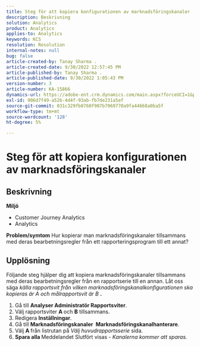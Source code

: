 ```yaml
---
title: Steg för att kopiera konfigurationen av marknadsföringskanaler
description: Beskrivning
solution: Analytics
product: Analytics
applies-to: Analytics
keywords: KCS
resolution: Resolution
internal-notes: null
bug: false
article-created-by: Tanay Sharma .
article-created-date: 9/30/2022 12:57:45 PM
article-published-by: Tanay Sharma .
article-published-date: 9/30/2022 1:05:43 PM
version-number: 3
article-number: KA-15866
dynamics-url: https://adobe-ent.crm.dynamics.com/main.aspx?forceUCI=1&pagetype=entityrecord&etn=knowledgearticle&id=bab66c76-bf40-ed11-9db1-0022480868ff
exl-id: 906d7f49-a52b-4d4f-93ab-fb7de231a5ef
source-git-commit: 031c329fb0760f907b7969770a9fa44668a0ba5f
workflow-type: tm+mt
source-wordcount: '128'
ht-degree: 5%

---
```


# Steg för att kopiera konfigurationen av marknadsföringskanaler

## Beskrivning

<b>Miljö</b>
- Customer Journey Analytics
- Analytics 



<b>Problem/symtom</b>
Hur kopierar man marknadsföringskanaler tillsammans med deras bearbetningsregler från ett rapporteringsprogram till ett annat?


## Upplösning


Följande steg hjälper dig att kopiera marknadsföringskanaler tillsammans med deras bearbetningsregler från en rapportserie till en annan. Låt oss säga *källa<b> </b>rapportsvit *från vilken marknadsföringskanalkonfigurationen ska kopieras är* A *och* målrapportsvit *är* B <b>*.</b>

1. Gå till <b>Analyser </b> <b>Administratör </b> <b>Rapportsviter</b>.
2. Välj rapportsviter <b>A </b>och <b>B</b> tillsammans.
3. Redigera <b>Inställningar</b>.
4. Gå till <b>Marknadsföringskanaler </b> <b>Marknadsföringskanalhanterare</b>.
5. Välj <b>A </b>från listrutan på *Välj huvudrapportsserie* sida.
6. <b>Spara alla </b> Meddelandet Slutfört visas - *Kanalerna kommer att sparas.*
